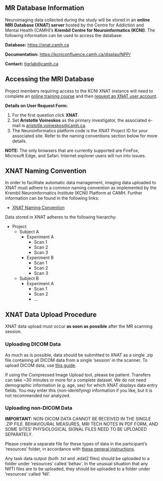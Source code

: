 ## MR Database Information
Neuroimaging data collected during the study will be stored in an **online MRI Database (XNAT) server** hosted by the Centre for Addiction and Mental Health (CAMH)’s **Krembil Centre for Neuroinformatics (KCNI)**. The following information can be used to access the database:

**Database:** https://xnat.camh.ca

**Documentation:** https://kcniconfluence.camh.ca/display/NPP/

**Contact:**  tigrlab@camh.ca

## Accessing the MRI Database
Project members requiring access to the KCNI XNAT instance will need to complete an [online training course](https://kcniconfluence.camh.ca/display/NPP/XNAT+Workshop) and then [request an XNAT user account](https://kcniconfluence.camh.ca/pages/viewpage.action?pageId=6455465#XNATIntroduction-NewUserRequest).


**Details on User Request Form:**
1. For the first question click **XNAT**.
2. Set **Aristotle Voineskos** as the primary investigator, the associated e-mail is aristotle.voineskos@camh.ca.
3. The Neuroinformatics platform code is the XNAT Project ID for your associated site. Refer to the naming conventions section below for more details.

**NOTE:**
The only browsers that are currently supported are FireFox, Microsoft Edge, and Safari. Internet explorer users will run into issues.

## XNAT Naming Convention
In order to facilitate automatic data management, imaging data uploaded to XNAT must adhere to a common naming convention as implemented by the Krembil Neuroinformatics Institute (KCNI) Platform at CAMH. Further information can be found in the following links:
- [XNAT Naming Convention](https://kcniconfluence.camh.ca/display/NPP/XNAT+Naming+Convention)

Data stored in XNAT adheres to the following hierarchy:
- Project
  - Subject A
    - Experiment A
      - Scan 1
      - Scan 2
      - Scan 3
    - Experiment B
      - Scan 1
      - Scan 2
      - Scan 3
  - Subject B
    - Experiment A
      - Scan 1
      - Scan 2
      - ...

## XNAT Data Upload Procedure

XNAT data upload must occur **as soon as possible** after the MR scanning session.


### Uploading DICOM Data

As much as is possible, data should be submitted to XNAT as a single .zip file containing all DICOM data from a single ‘session’ in the scanner. To upload DICOM data, use [this guide](https://kcniconfluence.camh.ca/display/NPP/MR+Upload+Instructions).

If using the Compressed Image Upload tool, please be patient. Transfers can take ~30 minutes or more for a complete dataset. We do not need demographic information (e.g. age, sex) for which XNAT displays data entry fields. You may enter this (non-identifying) information if you like, but it is not recommended nor analyzed.


### Uploading non-DICOM Data

**IMPORTANT:** NON-DICOM DATA CANNOT BE RECEIVED IN THE SINGLE .ZIP FILE. BEHAVIOURAL MEASURES, MRI TECH NOTES IN PDF FORM, AND SOME SITES’ PHYSIOLOGICAL SIGNAL FILES NEED TO BE UPLOADED SEPARATELY. 

Please create a separate file for these types of data in the participant’s ‘resources’ folder, in accordance with [these general instructions](https://kcniconfluence.camh.ca/display/NPP/Non-DICOM+Upload+Instructions). 

Any task data output (both .txt and .edat2 files) should be uploaded to a folder under ‘resources’ called ‘behav’. In the unusual situation that any NIfTI files are to be uploaded, they should be uploaded to a folder under ‘resources’ called ‘NII’.

